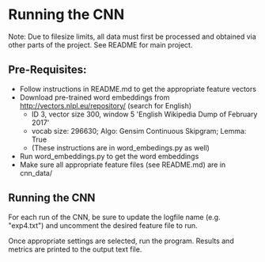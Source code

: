 # Running the CNN
Note: Due to filesize limits, all data must first be processed and obtained via
other parts of the project. See README for main project.

## Pre-Requisites:
* Follow instructions in README.md to get the appropriate feature vectors
* Download pre-trained word embeddings from http://vectors.nlpl.eu/repository/ (search for English)
    * ID 3, vector size 300, window 5 'English Wikipedia Dump of February 2017'
    * vocab size: 296630; Algo: Gensim Continuous Skipgram; Lemma: True
    * (These instructions are in word_embedings.py as well)
* Run word_embeddings.py to get the word embeddings
* Make sure all appropriate feature files (see README.md) are in cnn_data/

## Running the CNN
For each run of the CNN, be sure to update the logfile name (e.g. "exp4.txt")
and uncomment the desired feature file to run.

Once appropriate settings are selected, run the program. Results and 
metrics are printed to the output text file.